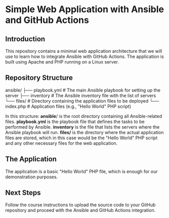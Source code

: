 # Simple Web Application with Ansible and GitHub Actions

## Introduction
This repository contains a minimal web application architecture that we will use to learn how to integrate Ansible with GitHub Actions. The application is built using Apache and PHP running on a Linux server.

## Repository Structure
ansible/
├── playbook.yml    # The main Ansible playbook for setting up the server
├── inventory       # The Ansible inventory file with the list of servers
└── files/          # Directory containing the application files to be deployed
    └── index.php         # Application files (e.g., "Hello World" PHP script)

In this structure:
**ansible**/ is the root directory containing all Ansible-related files.
**playbook.yml** is the playbook file that defines the tasks to be performed by Ansible.
**inventory** is the file that lists the servers where the Ansible playbook will run.
**files/** is the directory where the actual application files are stored, which in this case would be the "Hello World" PHP script and any other necessary files for the web application.

## The Application
The application is a basic "Hello World" PHP file, which is enough for our demonstration purposes.

## Next Steps
Follow the course instructions to upload the source code to your GitHub repository and proceed with the Ansible and GitHub Actions integration.
